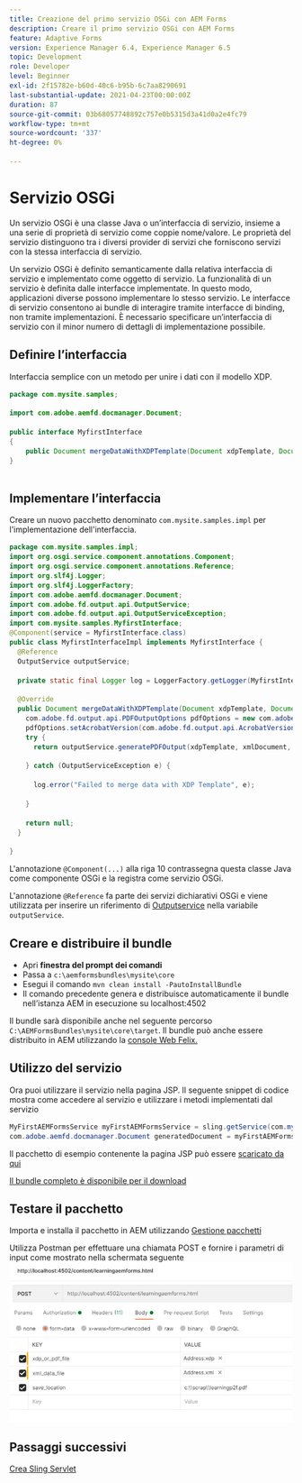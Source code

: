 ```yaml
---
title: Creazione del primo servizio OSGi con AEM Forms
description: Creare il primo servizio OSGi con AEM Forms
feature: Adaptive Forms
version: Experience Manager 6.4, Experience Manager 6.5
topic: Development
role: Developer
level: Beginner
exl-id: 2f15782e-b60d-40c6-b95b-6c7aa8290691
last-substantial-update: 2021-04-23T00:00:00Z
duration: 87
source-git-commit: 03b68057748892c757e0b5315d3a41d0a2e4fc79
workflow-type: tm+mt
source-wordcount: '337'
ht-degree: 0%

---
```


# Servizio OSGi

Un servizio OSGi è una classe Java o un’interfaccia di servizio, insieme a una serie di proprietà di servizio come coppie nome/valore. Le proprietà del servizio distinguono tra i diversi provider di servizi che forniscono servizi con la stessa interfaccia di servizio.

Un servizio OSGi è definito semanticamente dalla relativa interfaccia di servizio e implementato come oggetto di servizio. La funzionalità di un servizio è definita dalle interfacce implementate. In questo modo, applicazioni diverse possono implementare lo stesso servizio. Le interfacce di servizio consentono ai bundle di interagire tramite interfacce di binding, non tramite implementazioni. È necessario specificare un’interfaccia di servizio con il minor numero di dettagli di implementazione possibile.

## Definire l’interfaccia

Interfaccia semplice con un metodo per unire i dati con il modello <span class="x x-first x-last">XDP</span>.

```java
package com.mysite.samples;

import com.adobe.aemfd.docmanager.Document;

public interface MyfirstInterface
{
    public Document mergeDataWithXDPTemplate(Document xdpTemplate, Document xmlDocument);
}
 
```

## Implementare l’interfaccia

Creare un nuovo pacchetto denominato `com.mysite.samples.impl` per l&#39;implementazione dell&#39;interfaccia.

```java
package com.mysite.samples.impl;
import org.osgi.service.component.annotations.Component;
import org.osgi.service.component.annotations.Reference;
import org.slf4j.Logger;
import org.slf4j.LoggerFactory;
import com.adobe.aemfd.docmanager.Document;
import com.adobe.fd.output.api.OutputService;
import com.adobe.fd.output.api.OutputServiceException;
import com.mysite.samples.MyfirstInterface;
@Component(service = MyfirstInterface.class)
public class MyfirstInterfaceImpl implements MyfirstInterface {
  @Reference
  OutputService outputService;

  private static final Logger log = LoggerFactory.getLogger(MyfirstInterfaceImpl.class);

  @Override
  public Document mergeDataWithXDPTemplate(Document xdpTemplate, Document xmlDocument) {
    com.adobe.fd.output.api.PDFOutputOptions pdfOptions = new com.adobe.fd.output.api.PDFOutputOptions();
    pdfOptions.setAcrobatVersion(com.adobe.fd.output.api.AcrobatVersion.Acrobat_11);
    try {
      return outputService.generatePDFOutput(xdpTemplate, xmlDocument, pdfOptions);

    } catch (OutputServiceException e) {

      log.error("Failed to merge data with XDP Template", e);

    }

    return null;
  }

}
```

L&#39;annotazione `@Component(...)` alla riga 10 contrassegna questa classe Java come componente OSGi e la registra come servizio OSGi.

L&#39;annotazione `@Reference` fa parte dei servizi dichiarativi OSGi e viene utilizzata per inserire un riferimento di [Outputservice](https://helpx.adobe.com/experience-manager/6-5/forms/javadocs/index.html?com/adobe/fd/output/api/OutputService.html) nella variabile `outputService`.


## Creare e distribuire il bundle

* Apri **finestra del prompt dei comandi**
* Passa a `c:\aemformsbundles\mysite\core`
* Esegui il comando `mvn clean install -PautoInstallBundle`
* Il comando precedente genera e distribuisce automaticamente il bundle nell’istanza AEM in esecuzione su localhost:4502

Il bundle sarà disponibile anche nel seguente percorso `C:\AEMFormsBundles\mysite\core\target`. Il bundle può anche essere distribuito in AEM utilizzando la [console Web Felix.](http://localhost:4502/system/console/bundles)

## Utilizzo del servizio

Ora puoi utilizzare il servizio nella pagina JSP. Il seguente snippet di codice mostra come accedere al servizio e utilizzare i metodi implementati dal servizio

```java
MyFirstAEMFormsService myFirstAEMFormsService = sling.getService(com.mysite.samples.MyFirstAEMFormsService.class);
com.adobe.aemfd.docmanager.Document generatedDocument = myFirstAEMFormsService.mergeDataWithXDPTemplate(xdp_or_pdf_template,xmlDocument);
```

Il pacchetto di esempio contenente la pagina JSP può essere [scaricato da qui](assets/learning_aem_forms.zip)

[Il bundle completo è disponibile per il download](assets/mysite.core-1.0.0-SNAPSHOT.jar)

## Testare il pacchetto

Importa e installa il pacchetto in AEM utilizzando [Gestione pacchetti](http://localhost:4502/crx/packmgr/index.jsp)

Utilizza Postman per effettuare una chiamata POST e fornire i parametri di input come mostrato nella schermata seguente
![postino](assets/test-service-postman.JPG)

## Passaggi successivi

[Crea Sling Servlet](./create-servlet.md)

